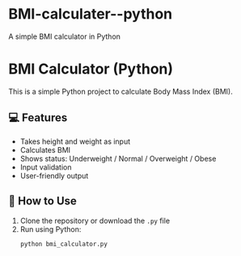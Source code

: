 # BMI-calculater--python
A simple BMI calculator in Python


# BMI Calculator (Python)

This is a simple Python project to calculate Body Mass Index (BMI).

## 💻 Features
- Takes height and weight as input
- Calculates BMI
- Shows status: Underweight / Normal / Overweight / Obese
- Input validation
- User-friendly output

## 🔧 How to Use
1. Clone the repository or download the `.py` file
2. Run using Python:
   ```bash
   python bmi_calculator.py
